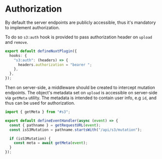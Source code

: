 # Authorization

By default the server endpoints are publicly accessible, thus it's mandatory to implement authorization.

To do so `s3:auth` hook is provided to pass authorization header on `upload` and `remove`.

```ts
export default defineNuxtPlugin({
  hooks: {
    "s3:auth": (headers) => {
      headers.authorization = "bearer ";
    },
  },
});
```

Then on server-side, a middleware should be created to intercept mutation endpoints. The object's metadata set on `upload` is accessible on server-side via `getMeta` utility. The metadata is intended to contain user info, e.g `id`, and thus can be used for authorization.

```ts
import { getMeta } from "#s3";

export default defineEventHandler(async (event) => {
  const { pathname } = getRequestURL(event);
  const isS3Mutation = pathname.startsWith("/api/s3/mutation");

  if (isS3Mutation) {
    const meta = await getMeta(event);
  }
});
```
